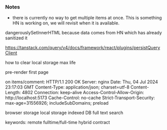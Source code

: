 
### Notes
- there is currently no way to get multiple items at once. This is something HN is working on, we will revisit when it is available.

dangerouslySetInnerHTML because data comes from HN which has already sanitized it


https://tanstack.com/query/v4/docs/framework/react/plugins/persistQueryClient

how to clear local storage
max life

pre-render first page




on items/comment:
  HTTP/1.1 200 OK
  Server: nginx
  Date: Thu, 04 Jul 2024 23:17:03 GMT
  Content-Type: application/json; charset=utf-8
  Content-Length: 4802
  Connection: keep-alive
  Access-Control-Allow-Origin: http://localhost:5173
  Cache-Control: no-cache
  Strict-Transport-Security: max-age=31556926; includeSubDomains; preload


browser storage
  local storage
  indexed DB
full text search


keywords:
  remote fulltime/full-time hybrid contract

